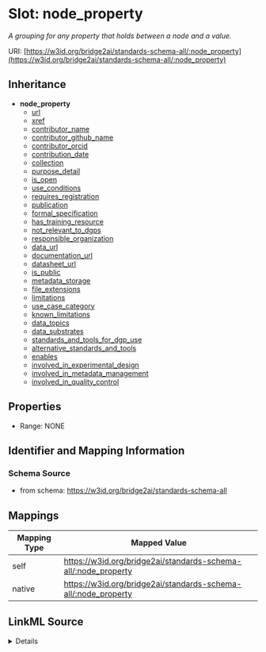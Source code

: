 

# Slot: node_property


_A grouping for any property that holds between a node and a value._





URI: [https://w3id.org/bridge2ai/standards-schema-all/:node_property](https://w3id.org/bridge2ai/standards-schema-all/:node_property)




## Inheritance

* **node_property**
    * [url](url.md)
    * [xref](xref.md)
    * [contributor_name](contributor_name.md)
    * [contributor_github_name](contributor_github_name.md)
    * [contributor_orcid](contributor_orcid.md)
    * [contribution_date](contribution_date.md)
    * [collection](collection.md)
    * [purpose_detail](purpose_detail.md)
    * [is_open](is_open.md)
    * [use_conditions](use_conditions.md)
    * [requires_registration](requires_registration.md)
    * [publication](publication.md)
    * [formal_specification](formal_specification.md)
    * [has_training_resource](has_training_resource.md)
    * [not_relevant_to_dgps](not_relevant_to_dgps.md)
    * [responsible_organization](responsible_organization.md)
    * [data_url](data_url.md)
    * [documentation_url](documentation_url.md)
    * [datasheet_url](datasheet_url.md)
    * [is_public](is_public.md)
    * [metadata_storage](metadata_storage.md)
    * [file_extensions](file_extensions.md)
    * [limitations](limitations.md)
    * [use_case_category](use_case_category.md)
    * [known_limitations](known_limitations.md)
    * [data_topics](data_topics.md)
    * [data_substrates](data_substrates.md)
    * [standards_and_tools_for_dgp_use](standards_and_tools_for_dgp_use.md)
    * [alternative_standards_and_tools](alternative_standards_and_tools.md)
    * [enables](enables.md)
    * [involved_in_experimental_design](involved_in_experimental_design.md)
    * [involved_in_metadata_management](involved_in_metadata_management.md)
    * [involved_in_quality_control](involved_in_quality_control.md)









## Properties

* Range: NONE





## Identifier and Mapping Information







### Schema Source


* from schema: https://w3id.org/bridge2ai/standards-schema-all




## Mappings

| Mapping Type | Mapped Value |
| ---  | ---  |
| self | https://w3id.org/bridge2ai/standards-schema-all/:node_property |
| native | https://w3id.org/bridge2ai/standards-schema-all/:node_property |




## LinkML Source

<details>
```yaml
name: node_property
description: A grouping for any property that holds between a node and a value.
from_schema: https://w3id.org/bridge2ai/standards-schema-all
rank: 1000
domain: NamedThing
alias: node_property

```
</details>